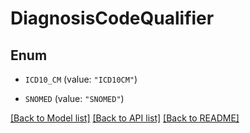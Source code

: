 # DiagnosisCodeQualifier

## Enum


* `ICD10_CM` (value: `"ICD10CM"`)

* `SNOMED` (value: `"SNOMED"`)


[[Back to Model list]](../README.md#documentation-for-models) [[Back to API list]](../README.md#documentation-for-api-endpoints) [[Back to README]](../README.md)


